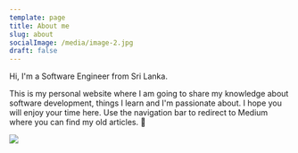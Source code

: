 ```yaml
---
template: page
title: About me
slug: about
socialImage: /media/image-2.jpg
draft: false
---
```

Hi, I'm a Software Engineer from Sri Lanka.

This is my personal website where I am going to share my knowledge about software development, things I learn and I'm passionate about. I hope you will enjoy your time here. Use the navigation bar to redirect to Medium where you can find my old articles. 🙂

![](/media/image-2.jpg)